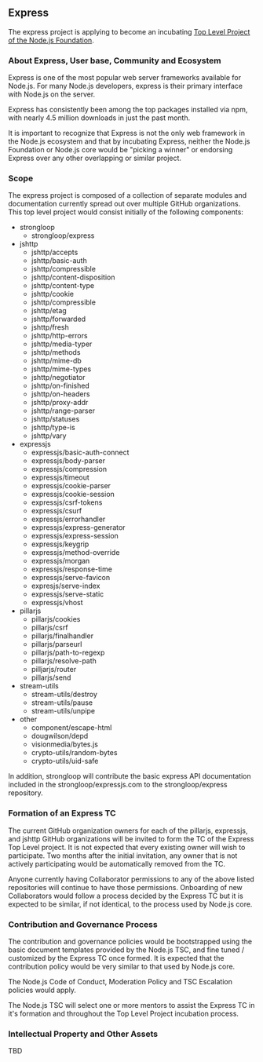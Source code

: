 ## Express

The express project is applying to become an incubating
[Top Level Project of the Node.js Foundation][].

### About Express, User base, Community and Ecosystem

Express is one of the most popular web server frameworks available for Node.js.
For many Node.js developers, express is their primary interface with Node.js
on the server.

Express has consistently been among the top packages installed via npm, with
nearly 4.5 million downloads in just the past month.

It is important to recognize that Express is not the only web framework in the
Node.js ecosystem and that by incubating Express, neither the Node.js
Foundation or Node.js core would be "picking a winner" or endorsing Express
over any other overlapping or similar project.

### Scope 

The express project is composed of a collection of separate modules and 
documentation currently spread out over multiple GitHub organizations. This top 
level project would consist initially of the following components:

* strongloop
  * strongloop/express 
* jshttp
  * jshttp/accepts
  * jshttp/basic-auth
  * jshttp/compressible
  * jshttp/content-disposition
  * jshttp/content-type
  * jshttp/cookie
  * jshttp/compressible
  * jshttp/etag
  * jshttp/forwarded
  * jshttp/fresh
  * jshttp/http-errors
  * jshttp/media-typer
  * jshttp/methods
  * jshttp/mime-db
  * jshttp/mime-types
  * jshttp/negotiator
  * jshttp/on-finished
  * jshttp/on-headers
  * jshttp/proxy-addr
  * jshttp/range-parser
  * jshttp/statuses
  * jshttp/type-is
  * jshttp/vary
* expressjs
  * expressjs/basic-auth-connect
  * expressjs/body-parser
  * expressjs/compression
  * expressjs/timeout
  * expressjs/cookie-parser
  * expressjs/cookie-session
  * expressjs/csrf-tokens
  * expressjs/csurf
  * expressjs/errorhandler
  * expressjs/express-generator
  * expressjs/express-session
  * expressjs/keygrip
  * expressjs/method-override
  * expressjs/morgan
  * expressjs/response-time
  * expressjs/serve-favicon
  * expresjs/serve-index
  * expressjs/serve-static
  * expressjs/vhost
* pillarjs
  * pillarjs/cookies
  * pillarjs/csrf
  * pillarjs/finalhandler
  * pillarjs/parseurl
  * pillarjs/path-to-regexp
  * pillarjs/resolve-path
  * pilljarjs/router
  * pillarjs/send
* stream-utils
  * stream-utils/destroy
  * stream-utils/pause
  * stream-utils/unpipe
* other
  * component/escape-html
  * dougwilson/depd
  * visionmedia/bytes.js
  * crypto-utils/random-bytes
  * crypto-utils/uid-safe

In addition, strongloop will contribute the basic express API documentation 
included in the strongloop/expressjs.com to the strongloop/express repository.

### Formation of an Express TC

The current GitHub organization owners for each of the pillarjs, expressjs, 
and jshttp GitHub organizations will be invited to form the TC of the Express 
Top Level project. It is not expected that every existing owner will wish to 
participate. Two months after the initial invitation, any owner that is not 
actively participating would be automatically removed from the TC.

Anyone currently having Collaborator permissions to any of the above listed 
repositories will continue to have those permissions. Onboarding of new
Collaborators would follow a process decided by the Express TC but it is 
expected to be similar, if not identical, to the process used by Node.js core.

### Contribution and Governance Process

The contribution and governance policies would be bootstrapped using the basic 
document templates provided by the Node.js TSC, and fine tuned / customized by 
the Express TC once formed. It is expected that the contribution policy would 
be very similar to that used by Node.js core. 

The Node.js Code of Conduct, Moderation Policy and TSC Escalation policies 
would apply. 

The Node.js TSC will select one or more mentors to assist the Express TC in 
it's formation and throughout the Top Level Project incubation process.

### Intellectual Property and Other Assets

TBD

[Top Level Project of the Node.js Foundation]: https://github.com/nodejs/TSC/blob/master/Project-Lifecycle.md#top-level-project-and-working-group-requirements
[Developer's Certificate of Origin]: https://github.com/nodejs/node/blob/master/CONTRIBUTING.md#developers-certificate-of-origin-10
